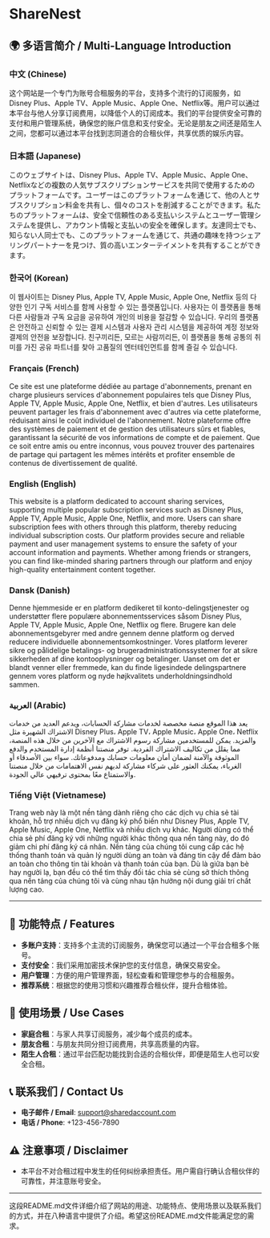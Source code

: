 # ShareNest

## 🌍 多语言简介 / Multi-Language Introduction

### 中文 (Chinese)
这个网站是一个专门为账号合租服务的平台，支持多个流行的订阅服务，如Disney Plus、Apple TV、Apple Music、Apple One、Netflix等。用户可以通过本平台与他人分享订阅费用，以降低个人的订阅成本。我们的平台提供安全可靠的支付和用户管理系统，确保您的账户信息和支付安全。无论是朋友之间还是陌生人之间，您都可以通过本平台找到志同道合的合租伙伴，共享优质的娱乐内容。

### 日本語 (Japanese)
このウェブサイトは、Disney Plus、Apple TV、Apple Music、Apple One、Netflixなどの複数の人気サブスクリプションサービスを共同で使用するためのプラットフォームです。ユーザーはこのプラットフォームを通じて、他の人とサブスクリプション料金を共有し、個々のコストを削減することができます。私たちのプラットフォームは、安全で信頼性のある支払いシステムとユーザー管理システムを提供し、アカウント情報と支払いの安全を確保します。友達同士でも、知らない人同士でも、このプラットフォームを通じて、共通の趣味を持つシェアリングパートナーを見つけ、質の高いエンターテイメントを共有することができます。

### 한국어 (Korean)
이 웹사이트는 Disney Plus, Apple TV, Apple Music, Apple One, Netflix 등의 다양한 인기 구독 서비스를 함께 사용할 수 있는 플랫폼입니다. 사용자는 이 플랫폼을 통해 다른 사람들과 구독 요금을 공유하여 개인의 비용을 절감할 수 있습니다. 우리의 플랫폼은 안전하고 신뢰할 수 있는 결제 시스템과 사용자 관리 시스템을 제공하여 계정 정보와 결제의 안전을 보장합니다. 친구끼리든, 모르는 사람끼리든, 이 플랫폼을 통해 공통의 취미를 가진 공유 파트너를 찾아 고품질의 엔터테인먼트를 함께 즐길 수 있습니다.

### Français (French)
Ce site est une plateforme dédiée au partage d'abonnements, prenant en charge plusieurs services d'abonnement populaires tels que Disney Plus, Apple TV, Apple Music, Apple One, Netflix, et bien d'autres. Les utilisateurs peuvent partager les frais d'abonnement avec d'autres via cette plateforme, réduisant ainsi le coût individuel de l'abonnement. Notre plateforme offre des systèmes de paiement et de gestion des utilisateurs sûrs et fiables, garantissant la sécurité de vos informations de compte et de paiement. Que ce soit entre amis ou entre inconnus, vous pouvez trouver des partenaires de partage qui partagent les mêmes intérêts et profiter ensemble de contenus de divertissement de qualité.

### English (English)
This website is a platform dedicated to account sharing services, supporting multiple popular subscription services such as Disney Plus, Apple TV, Apple Music, Apple One, Netflix, and more. Users can share subscription fees with others through this platform, thereby reducing individual subscription costs. Our platform provides secure and reliable payment and user management systems to ensure the safety of your account information and payments. Whether among friends or strangers, you can find like-minded sharing partners through our platform and enjoy high-quality entertainment content together.

### Dansk (Danish)
Denne hjemmeside er en platform dedikeret til konto-delingstjenester og understøtter flere populære abonnementsservices såsom Disney Plus, Apple TV, Apple Music, Apple One, Netflix og flere. Brugere kan dele abonnementsgebyrer med andre gennem denne platform og derved reducere individuelle abonnementsomkostninger. Vores platform leverer sikre og pålidelige betalings- og brugeradministrationssystemer for at sikre sikkerheden af dine kontooplysninger og betalinger. Uanset om det er blandt venner eller fremmede, kan du finde ligesindede delingspartnere gennem vores platform og nyde højkvalitets underholdningsindhold sammen.

### العربية (Arabic)
يعد هذا الموقع منصة مخصصة لخدمات مشاركة الحسابات، ويدعم العديد من خدمات الاشتراك الشهيرة مثل Disney Plus، Apple TV، Apple Music، Apple One، Netflix والمزيد. يمكن للمستخدمين مشاركة رسوم الاشتراك مع الآخرين من خلال هذه المنصة، مما يقلل من تكاليف الاشتراك الفردية. توفر منصتنا أنظمة إدارة المستخدم والدفع الموثوقة والآمنة لضمان أمان معلومات حسابك ومدفوعاتك. سواء بين الأصدقاء أو الغرباء، يمكنك العثور على شركاء مشاركة لديهم نفس الاهتمامات من خلال منصتنا والاستمتاع معًا بمحتوى ترفيهي عالي الجودة.

### Tiếng Việt (Vietnamese)
Trang web này là một nền tảng dành riêng cho các dịch vụ chia sẻ tài khoản, hỗ trợ nhiều dịch vụ đăng ký phổ biến như Disney Plus, Apple TV, Apple Music, Apple One, Netflix và nhiều dịch vụ khác. Người dùng có thể chia sẻ phí đăng ký với những người khác thông qua nền tảng này, do đó giảm chi phí đăng ký cá nhân. Nền tảng của chúng tôi cung cấp các hệ thống thanh toán và quản lý người dùng an toàn và đáng tin cậy để đảm bảo an toàn cho thông tin tài khoản và thanh toán của bạn. Dù là giữa bạn bè hay người lạ, bạn đều có thể tìm thấy đối tác chia sẻ cùng sở thích thông qua nền tảng của chúng tôi và cùng nhau tận hưởng nội dung giải trí chất lượng cao.

---

## 🌟 功能特点 / Features

- **多账户支持**：支持多个主流的订阅服务，确保您可以通过一个平台合租多个账号。
- **支付安全**：我们采用加密技术保护您的支付信息，确保交易安全。
- **用户管理**：方便的用户管理界面，轻松查看和管理您参与的合租服务。
- **推荐系统**：根据您的使用习惯和兴趣推荐合租伙伴，提升合租体验。

## 🎯 使用场景 / Use Cases

- **家庭合租**：与家人共享订阅服务，减少每个成员的成本。
- **朋友合租**：与朋友共同分担订阅费用，共享高质量的内容。
- **陌生人合租**：通过平台匹配功能找到合适的合租伙伴，即便是陌生人也可以安全合租。

## 📞 联系我们 / Contact Us

- **电子邮件 / Email**: support@sharedaccount.com
- **电话 / Phone**: +123-456-7890

## ⚠️ 注意事项 / Disclaimer

- 本平台不对合租过程中发生的任何纠纷承担责任。用户需自行确认合租伙伴的可靠性，并注意账号安全。

---

这段README.md文件详细介绍了网站的用途、功能特点、使用场景以及联系我们的方式，并在八种语言中提供了介绍。希望这份README.md文件能满足您的需求。

